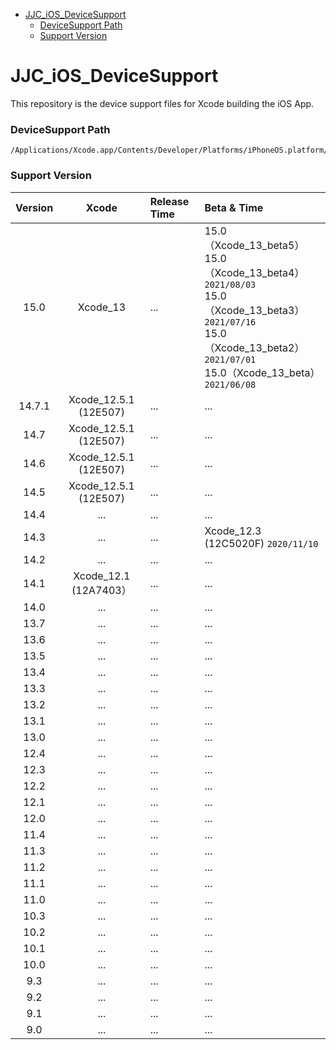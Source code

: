 - [JJC_iOS_DeviceSupport](#JJC_iOS_DeviceSupport)
  - [DeviceSupport Path](#DeviceSupport-Path)
  - [Support Version](#Support-Version)



# JJC_iOS_DeviceSupport
This repository is the device support files for Xcode building the iOS App.


### DeviceSupport Path

```
/Applications/Xcode.app/Contents/Developer/Platforms/iPhoneOS.platform/DeviceSupport
```

### Support Version

| Version | Xcode | Release Time | Beta & Time |
| :----: | :----: | :---- | :---- |
| 15.0 | Xcode_13 | ... | 15.0（Xcode_13_beta5）<br>15.0（Xcode_13_beta4） `2021/08/03`<br>15.0（Xcode_13_beta3） `2021/07/16`<br>15.0（Xcode_13_beta2） `2021/07/01`<br>15.0（Xcode_13_beta） `2021/06/08` |
| 14.7.1 | Xcode_12.5.1 (12E507) | ... | ... |
| 14.7 | Xcode_12.5.1 (12E507) | ... | ... |
| 14.6 | Xcode_12.5.1 (12E507) | ... | ... |
| 14.5 | Xcode_12.5.1 (12E507) | ... | ... |
| 14.4 | ... | ... | ... |
| 14.3 | ... | ... | Xcode_12.3 (12C5020F) `2020/11/10`|
| 14.2 | ... | ... | ... |
| 14.1 | Xcode_12.1 (12A7403） | ... | ... |
| 14.0 | ... | ... | ... |
| 13.7 | ... | ... | ... |
| 13.6 | ... | ... | ... |
| 13.5 | ... | ... | ... |
| 13.4 | ... | ... | ... |
| 13.3 | ... | ... | ... |
| 13.2 | ... | ... | ... |
| 13.1 | ... | ... | ... |
| 13.0 | ... | ... | ... |
| 12.4 | ... | ... | ... |
| 12.3 | ... | ... | ... |
| 12.2 | ... | ... | ... |
| 12.1 | ... | ... | ... |
| 12.0 | ... | ... | ... |
| 11.4 | ... | ... | ... |
| 11.3 | ... | ... | ... |
| 11.2 | ... | ... | ... |
| 11.1 | ... | ... | ... |
| 11.0 | ... | ... | ... |
| 10.3 | ... | ... | ... |
| 10.2 | ... | ... | ... |
| 10.1 | ... | ... | ... |
| 10.0 | ... | ... | ... |
| 9.3 | ... | ... | ... |
| 9.2 | ... | ... | ... |
| 9.1 | ... | ... | ... |
| 9.0 | ... | ... | ... |